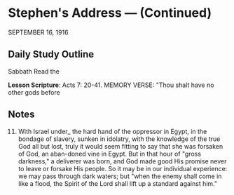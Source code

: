 # Stephen's Address — (Continued)
SEPTEMBER 16, 1916

## Daily Study Outline

Sabbath Read the

**Lesson Scripture**: Acts 7: 20-41. MEMORY VERSE: "Thou shalt have no other gods before

## Notes

11. With Israel under_ the hard hand of the oppressor in Egypt, in the bondage of slavery, sunken in idolatry, with the knowledge of the true God all but lost, truly it would seem fitting to say that she was forsaken of God, an aban-doned vine in Egypt. But in that hour of "gross darkness," a deliverer was born, and God made good His promise never to leave or forsake His people. So it may be in our individual experience: we may pass through dark waters; but "when the enemy shall come in like a flood, the Spirit of the Lord shall lift up a standard against him."
